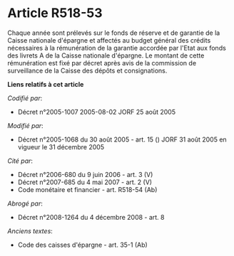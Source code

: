 # Article R518-53

Chaque année sont prélevés sur le fonds de réserve et de garantie de la Caisse nationale d'épargne et affectés au budget
général des crédits nécessaires à la rémunération de la garantie accordée par l'Etat aux fonds des livrets A de la Caisse
nationale d'épargne. Le montant de cette rémunération est fixé par décret après avis de la commission de surveillance de la
Caisse des dépôts et consignations.

**Liens relatifs à cet article**

_Codifié par_:

  - Décret n°2005-1007 2005-08-02 JORF 25 août 2005

_Modifié par_:

  - Décret n°2005-1068 du 30 août 2005 - art. 15 () JORF 31 août 2005 en vigueur le 31 décembre 2005

_Cité par_:

  - Décret n°2006-680 du 9 juin 2006 - art. 3 (V)
  - Décret n°2007-685 du 4 mai 2007 - art. 2 (V)
  - Code monétaire et financier - art. R518-54 (Ab)

_Abrogé par_:

  - Décret n°2008-1264 du 4 décembre 2008 - art. 8

_Anciens textes_:

  - Code des caisses d'épargne - art. 35-1 (Ab)
